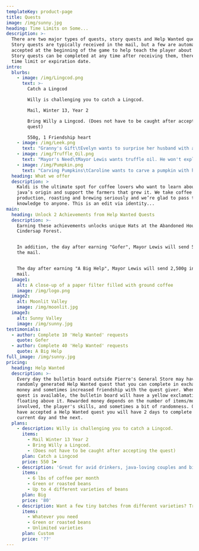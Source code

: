 ```yaml
---
templateKey: product-page
title: Quests
image: /img/sunny.jpg
heading: Time Limits on Some...
description: >-
  There are two major types of quests, story quests and Help Wanted quests.
  Story quests are typically received in the mail, but a few are automatically
  accepted at the beginning of the game to help teach the player about the game.
  Story quests can be completed at any time after receiving them, there is no
  time limit or expiration date.
intro:
  blurbs:
    - image: /img/Lingcod.png
      text: >-
        Catch a Lingcod

        Willy is challenging you to catch a Lingcod.

        Mail, Winter 13, Year 2

        Bring Willy a Lingcod. (Does not have to be caught after accepting the
        quest)

        550g, 1 Friendship heart
    - image: /img/Leek.png
      text: "Granny's Gift\tEvelyn wants to surprise her husband with a gift.\tMail, Spring 15, Year 2\tBring Evelyn a Leek.\t500g, 1 Friendship heart"
    - image: /img/Truffle_Oil.png
      text: "Mayor's Need\tMayor Lewis wants truffle oil. He won't explain what it's for. Maybe it's none of your business.\tMail, Summer 21, Year 2\tBring Lewis a bottle of Truffle Oil.\t750g, 1 Friendship heart"
    - image: /img/Pumpkin.png
      text: "Carving Pumpkins\tCaroline wants to carve a pumpkin with her daughter. She asked you to bring her one from the farm.\tMail, Fall 19\tBring Caroline a pumpkin.\t500g, 1 Friendship heart"
  heading: What we offer
  description: >
    Kaldi is the ultimate spot for coffee lovers who want to learn about their
    java’s origin and support the farmers that grew it. We take coffee
    production, roasting and brewing seriously and we’re glad to pass that
    knowledge to anyone. This is an edit via identity...
main:
  heading: Unlock 2 Achievements from Help Wanted Quests
  description: >-
    Earning these achievements unlocks unique Hats at the Abandoned House in
    Cindersap Forest.


    In addition, the day after earning "Gofer", Mayor Lewis will send 500g in
    the mail.


    The day after earning "A Big Help", Mayor Lewis will send 2,500g in the
    mail.
  image1:
    alt: A close-up of a paper filter filled with ground coffee
    image: /img/logo.png
  image2:
    alt: Moonlit Valley
    image: /img/moonlit.jpg
  image3:
    alt: Sunny Valley
    image: /img/sunny.jpg
testimonials:
  - author: Complete 10 'Help Wanted' requests
    quote: Gofer
  - author: Complete 40 'Help Wanted' requests
    quote: A Big Help
full_image: /img/sunny.jpg
pricing:
  heading: Help Wanted
  description: >-
    Every day the bulletin board outside Pierre's General Store may have a
    randomly generated Help Wanted quest that you can complete in exchange for
    money and sometimes increased friendship with the quest giver. When a new
    quest is available, the bulletin board will have a yellow exclamation point
    floating above it. Rewarded money depends on the number of items/monsters
    involved, the player's skills, and sometimes a bit of randomness. Once you
    have accepted a Help Wanted quest you will have 2 days to complete it, the
    current day and the next.
  plans:
    - description: Willy is challenging you to catch a Lingcod.
      items:
        - Mail Winter 13 Year 2
        - Bring Willy a Lingcod.
        - (Does not have to be caught after accepting the quest)
      plan: Catch a Lingcod
      price: 550 1❤️
    - description: 'Great for avid drinkers, java-loving couples and bigger crowds'
      items:
        - 6 lbs of coffee per month
        - Green or roasted beans
        - Up to 4 different varieties of beans
      plan: Big
      price: '80'
    - description: Want a few tiny batches from different varieties? Try our custom plan
      items:
        - Whatever you need
        - Green or roasted beans
        - Unlimited varieties
      plan: Custom
      price: '??'
---
```


